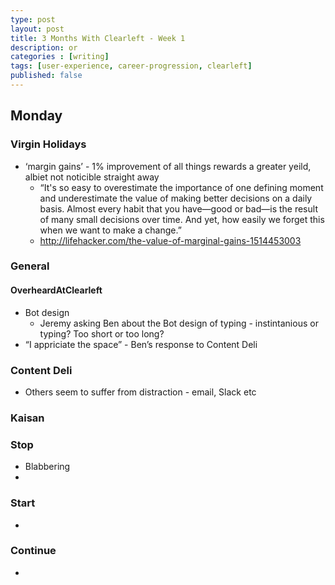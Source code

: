 ```yaml
---
type: post
layout: post
title: 3 Months With Clearleft - Week 1 
description: or 
categories : [writing]
tags: [user-experience, career-progression, clearleft]
published: false
---
```


## Monday

### Virgin Holidays

* ‘margin gains’ - 1% improvement of all things rewards a greater yeild, albiet not noticible straight away
  * “It's so easy to overestimate the importance of one defining moment and underestimate the value of making better decisions on a daily basis. Almost every habit that you have—good or bad—is the result of many small decisions over time. And yet, how easily we forget this when we want to make a change.”
  * http://lifehacker.com/the-value-of-marginal-gains-1514453003

### General



#### OverheardAtClearleft

* Bot design
  * Jeremy asking Ben about the Bot design of typing - instintanious or typing? Too short or too long?
* “I appriciate the space” - Ben’s response to Content Deli

### Content Deli

* Others seem to suffer from distraction - email, Slack etc


### Kaisan



### Stop

* Blabbering
* 

### Start

* 

### Continue

* 
